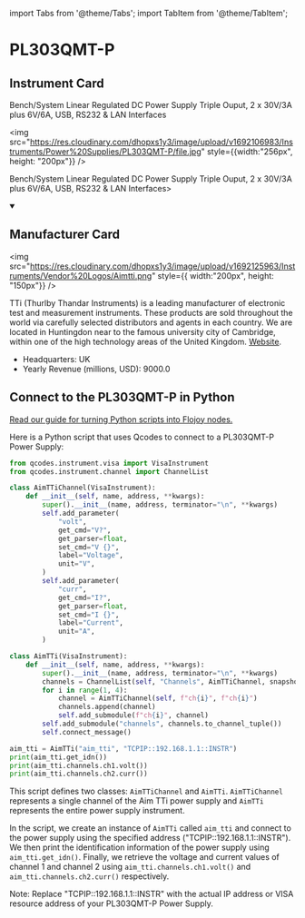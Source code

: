 
import Tabs from '@theme/Tabs';
import TabItem from '@theme/TabItem';

# PL303QMT-P

## Instrument Card

<div className="flex">

<div>

Bench/System Linear Regulated DC Power Supply Triple Ouput, 2 x 30V/3A plus 6V/6A, USB, RS232 & LAN Interfaces

</div>

<img src="https://res.cloudinary.com/dhopxs1y3/image/upload/v1692106983/Instruments/Power%20Supplies/PL303QMT-P/file.jpg" style={{width:"256px", height: "200px"}} />

</div>

Bench/System Linear Regulated DC Power Supply Triple Ouput, 2 x 30V/3A plus 6V/6A, USB, RS232 & LAN Interfaces>

<details open>
<summary><h2>Manufacturer Card</h2></summary>

<img src="https://res.cloudinary.com/dhopxs1y3/image/upload/v1692125963/Instruments/Vendor%20Logos/Aimtti.png" style={{ width:"200px", height: "150px"}} />

TTi (Thurlby Thandar Instruments) is a leading manufacturer of electronic test and measurement instruments. These products are sold throughout the world via carefully selected distributors and agents in each country. We are located in Huntingdon near to the famous university city of Cambridge, within one of the high technology areas of the United Kingdom. <a href="https://www.aimtti.com/">Website</a>.

<ul>
  <li>Headquarters: UK</li>
  <li>Yearly Revenue (millions, USD): 9000.0</li>
</ul>
</details>

## Connect to the PL303QMT-P in Python

[Read our guide for turning Python scripts into Flojoy nodes.](https://docs.flojoy.ai/custom-nodes/creating-custom-node/)


<Tabs>
<TabItem value="Qcodes" label="Qcodes">

Here is a Python script that uses Qcodes to connect to a PL303QMT-P Power Supply:

```python
from qcodes.instrument.visa import VisaInstrument
from qcodes.instrument.channel import ChannelList

class AimTTiChannel(VisaInstrument):
    def __init__(self, name, address, **kwargs):
        super().__init__(name, address, terminator="\n", **kwargs)
        self.add_parameter(
            "volt",
            get_cmd="V?",
            get_parser=float,
            set_cmd="V {}",
            label="Voltage",
            unit="V",
        )
        self.add_parameter(
            "curr",
            get_cmd="I?",
            get_parser=float,
            set_cmd="I {}",
            label="Current",
            unit="A",
        )

class AimTTi(VisaInstrument):
    def __init__(self, name, address, **kwargs):
        super().__init__(name, address, terminator="\n", **kwargs)
        channels = ChannelList(self, "Channels", AimTTiChannel, snapshotable=False)
        for i in range(1, 4):
            channel = AimTTiChannel(self, f"ch{i}", f"ch{i}")
            channels.append(channel)
            self.add_submodule(f"ch{i}", channel)
        self.add_submodule("channels", channels.to_channel_tuple())
        self.connect_message()

aim_tti = AimTTi("aim_tti", "TCPIP::192.168.1.1::INSTR")
print(aim_tti.get_idn())
print(aim_tti.channels.ch1.volt())
print(aim_tti.channels.ch2.curr())
```

This script defines two classes: `AimTTiChannel` and `AimTTi`. `AimTTiChannel` represents a single channel of the Aim TTi power supply and `AimTTi` represents the entire power supply instrument.

In the script, we create an instance of `AimTTi` called `aim_tti` and connect to the power supply using the specified address ("TCPIP::192.168.1.1::INSTR"). We then print the identification information of the power supply using `aim_tti.get_idn()`. Finally, we retrieve the voltage and current values of channel 1 and channel 2 using `aim_tti.channels.ch1.volt()` and `aim_tti.channels.ch2.curr()` respectively.

Note: Replace "TCPIP::192.168.1.1::INSTR" with the actual IP address or VISA resource address of your PL303QMT-P Power Supply.

</TabItem>
</Tabs>